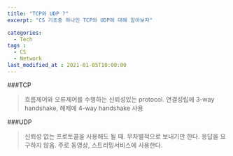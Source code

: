 ```yaml
---
title: "TCP와 UDP ?"
excerpt: "CS 기초중 하나인 TCP와 UDP에 대해 알아보자"

categories:
  - Tech
tags :
  - CS
  - Network
last_modified_at : 2021-01-05T10:00:00
---
```


###TCP
>흐름제어와 오류제어를 수행하는 신뢰성있는 protocol. 연결성립에 3-way handshake,  해제에 4-way handshake 사용

###UDP
>신뢰성 없는 프로토콜을 사용해도 될 때. 무차별적으로 보내기만 한다. 응답을 요구하지 않음. 주로 동영상, 스트리밍서비스에 사용한다.